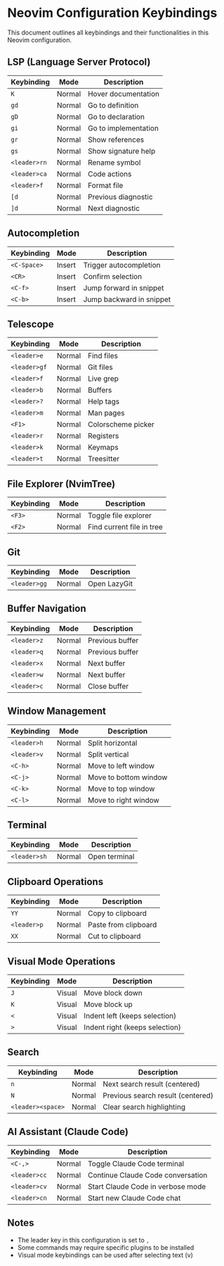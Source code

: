 # Neovim Configuration Keybindings

This document outlines all keybindings and their functionalities in this Neovim configuration.

## LSP (Language Server Protocol)

| Keybinding   | Mode   | Description               |
|--------------|--------|---------------------------|
| `K`          | Normal | Hover documentation       |
| `gd`         | Normal | Go to definition         |
| `gD`         | Normal | Go to declaration        |
| `gi`         | Normal | Go to implementation     |
| `gr`         | Normal | Show references          |
| `gs`         | Normal | Show signature help      |
| `<leader>rn` | Normal | Rename symbol            |
| `<leader>ca` | Normal | Code actions             |
| `<leader>f`  | Normal | Format file              |
| `[d`         | Normal | Previous diagnostic      |
| `]d`         | Normal | Next diagnostic          |

## Autocompletion

| Keybinding   | Mode   | Description              |
|--------------|--------|--------------------------|
| `<C-Space>`  | Insert | Trigger autocompletion   |
| `<CR>`       | Insert | Confirm selection        |
| `<C-f>`      | Insert | Jump forward in snippet  |
| `<C-b>`      | Insert | Jump backward in snippet |

## Telescope

| Keybinding   | Mode   | Description              |
|--------------|--------|--------------------------|
| `<leader>e`  | Normal | Find files              |
| `<leader>gf` | Normal | Git files               |
| `<leader>f`  | Normal | Live grep               |
| `<leader>b`  | Normal | Buffers                 |
| `<leader>?`  | Normal | Help tags               |
| `<leader>m`  | Normal | Man pages               |
| `<F1>`       | Normal | Colorscheme picker      |
| `<leader>r`  | Normal | Registers               |
| `<leader>k`  | Normal | Keymaps                 |
| `<leader>t`  | Normal | Treesitter              |

## File Explorer (NvimTree)

| Keybinding | Mode   | Description                |
|------------|--------|----------------------------|
| `<F3>`     | Normal | Toggle file explorer      |
| `<F2>`     | Normal | Find current file in tree |

## Git

| Keybinding   | Mode   | Description        |
|--------------|--------|--------------------|
| `<leader>gg` | Normal | Open LazyGit      |

## Buffer Navigation

| Keybinding   | Mode   | Description           |
|--------------|--------|-----------------------|
| `<leader>z`  | Normal | Previous buffer       |
| `<leader>q`  | Normal | Previous buffer       |
| `<leader>x`  | Normal | Next buffer          |
| `<leader>w`  | Normal | Next buffer          |
| `<leader>c`  | Normal | Close buffer         |

## Window Management

| Keybinding   | Mode   | Description           |
|--------------|--------|-----------------------|
| `<leader>h`  | Normal | Split horizontal     |
| `<leader>v`  | Normal | Split vertical       |
| `<C-h>`      | Normal | Move to left window  |
| `<C-j>`      | Normal | Move to bottom window|
| `<C-k>`      | Normal | Move to top window   |
| `<C-l>`      | Normal | Move to right window |

## Terminal

| Keybinding   | Mode   | Description        |
|--------------|--------|--------------------|
| `<leader>sh` | Normal | Open terminal      |

## Clipboard Operations

| Keybinding   | Mode   | Description        |
|--------------|--------|--------------------|
| `YY`         | Normal | Copy to clipboard  |
| `<leader>p`  | Normal | Paste from clipboard|
| `XX`         | Normal | Cut to clipboard   |

## Visual Mode Operations

| Keybinding | Mode   | Description                |
|------------|--------|----------------------------|
| `J`        | Visual | Move block down            |
| `K`        | Visual | Move block up              |
| `<`        | Visual | Indent left (keeps selection) |
| `>`        | Visual | Indent right (keeps selection)|

## Search

| Keybinding        | Mode   | Description        |
|-------------------|--------|--------------------|
| `n`               | Normal | Next search result (centered) |
| `N`               | Normal | Previous search result (centered) |
| `<leader><space>` | Normal | Clear search highlighting |

## AI Assistant (Claude Code)

| Keybinding   | Mode   | Description                    |
|--------------|--------|--------------------------------|
| `<C-,>`      | Normal | Toggle Claude Code terminal    |
| `<leader>cc` | Normal | Continue Claude Code conversation |
| `<leader>cv` | Normal | Start Claude Code in verbose mode |
| `<leader>cn` | Normal | Start new Claude Code chat     |

## Notes
- The leader key in this configuration is set to `,`
- Some commands may require specific plugins to be installed
- Visual mode keybindings can be used after selecting text (v)
